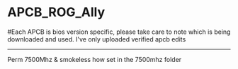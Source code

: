 # APCB_ROG_Ally

#Each APCB is bios version specific, 
please take care to note which is being downloaded and used. 
I've only uploaded verified apcb edits 


---

Perm 7500Mhz & smokeless how set in the 7500mhz folder 
